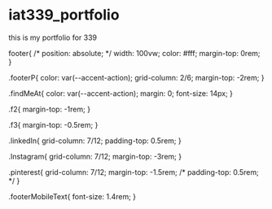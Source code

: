 # iat339_portfolio 
this is my portfolio for 339



footer{
    /* position: absolute; */
    width: 100vw;
    color: #fff;
    margin-top: 0rem;
}

.footerP{
    color: var(--accent-action);
    grid-column: 2/6;
    margin-top: -2rem;
}

.findMeAt{
    color: var(--accent-action);
    margin: 0;
    font-size: 14px;
}

.f2{
    margin-top: -1rem;
}

.f3{
    margin-top: -0.5rem;
}

.linkedIn{
    grid-column: 7/12;
    padding-top: 0.5rem;
}

.Instagram{
    grid-column: 7/12;
    margin-top: -3rem;
}

.pinterest{
    grid-column: 7/12;
    margin-top: -1.5rem;
    /* padding-top: 0.5rem; */
}

.footerMobileText{
    font-size: 1.4rem;
}
